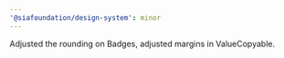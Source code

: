 ```yaml
---
'@siafoundation/design-system': minor
---
```


Adjusted the rounding on Badges, adjusted margins in ValueCopyable.
